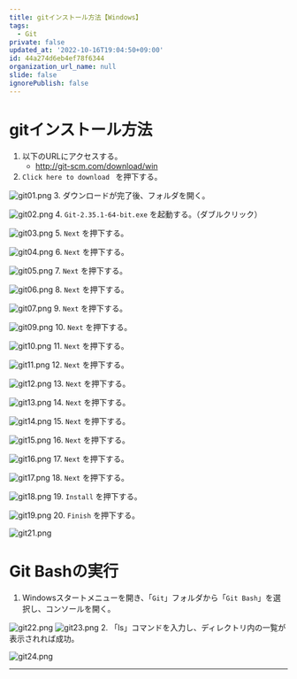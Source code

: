 ```yaml
---
title: gitインストール方法【Windows】
tags:
  - Git
private: false
updated_at: '2022-10-16T19:04:50+09:00'
id: 44a274d6eb4ef78f6344
organization_url_name: null
slide: false
ignorePublish: false
---
```

# gitインストール方法

1. 以下のURLにアクセスする。
    - http://git-scm.com/download/win
2. `Click here to download ` を押下する。

![git01.png](https://qiita-image-store.s3.ap-northeast-1.amazonaws.com/0/449867/ce744806-1ca3-9c73-bf1c-ba01b97d575e.png)
3. ダウンロードが完了後、フォルダを開く。

![git02.png](https://qiita-image-store.s3.ap-northeast-1.amazonaws.com/0/449867/759ab360-7681-6018-8c36-6b17f61c753f.png)
4. `Git-2.35.1-64-bit.exe` を起動する。（ダブルクリック）

![git03.png](https://qiita-image-store.s3.ap-northeast-1.amazonaws.com/0/449867/0f5d0ab7-b195-5c81-9e75-ba3ee0f094c5.png)
5. `Next` を押下する。

![git04.png](https://qiita-image-store.s3.ap-northeast-1.amazonaws.com/0/449867/864e2cb6-861c-a46e-2582-fb47abb2122a.png)
6.  `Next` を押下する。

![git05.png](https://qiita-image-store.s3.ap-northeast-1.amazonaws.com/0/449867/cb06396f-d41a-c5bd-1b55-1ac310f5753a.png)
7. `Next` を押下する。

![git06.png](https://qiita-image-store.s3.ap-northeast-1.amazonaws.com/0/449867/f6b53470-3322-fea4-5860-d8fa1eaea819.png)
8. `Next` を押下する。

![git07.png](https://qiita-image-store.s3.ap-northeast-1.amazonaws.com/0/449867/a230653d-7482-5c44-dd83-1ee591ba2851.png)
9. `Next` を押下する。

![git09.png](https://qiita-image-store.s3.ap-northeast-1.amazonaws.com/0/449867/05285140-7a3b-b8c8-1fd1-1222eec5a1f1.png)
10. `Next` を押下する。

![git10.png](https://qiita-image-store.s3.ap-northeast-1.amazonaws.com/0/449867/af42c3ef-135c-f2c3-fba5-32428ae88a3d.png)
11. `Next` を押下する。

![git11.png](https://qiita-image-store.s3.ap-northeast-1.amazonaws.com/0/449867/94786293-4848-14cd-26a5-ef6eb8809dad.png)
12. `Next` を押下する。

![git12.png](https://qiita-image-store.s3.ap-northeast-1.amazonaws.com/0/449867/41a0720b-f32f-b0eb-395a-36bbb0862e45.png)
13. `Next` を押下する。

![git13.png](https://qiita-image-store.s3.ap-northeast-1.amazonaws.com/0/449867/86f136b9-26db-b883-8ca0-2a6a23675a88.png)
14. `Next` を押下する。

![git14.png](https://qiita-image-store.s3.ap-northeast-1.amazonaws.com/0/449867/d837d985-0276-1a1f-8051-c298adf2ca81.png)
15. `Next` を押下する。

![git15.png](https://qiita-image-store.s3.ap-northeast-1.amazonaws.com/0/449867/78cefc6d-f899-423f-e9c9-904a22886fa1.png)
16. `Next` を押下する。

![git16.png](https://qiita-image-store.s3.ap-northeast-1.amazonaws.com/0/449867/238c67aa-d479-8f7c-3e1d-3344145237f9.png)
17. `Next` を押下する。

![git17.png](https://qiita-image-store.s3.ap-northeast-1.amazonaws.com/0/449867/0752105a-ec74-6667-a334-d2a988a12d96.png)
18. `Next` を押下する。

![git18.png](https://qiita-image-store.s3.ap-northeast-1.amazonaws.com/0/449867/45aa1b83-7f38-5113-158b-81906437ba7b.png)
19. `Install` を押下する。

![git19.png](https://qiita-image-store.s3.ap-northeast-1.amazonaws.com/0/449867/042179e2-d9c3-ea18-6657-08601d33dae8.png)
20. `Finish` を押下する。

![git21.png](https://qiita-image-store.s3.ap-northeast-1.amazonaws.com/0/449867/00299fd1-e94f-4a5c-84e0-95f0121cc41c.png)


# Git Bashの実行

1. Windowsスタートメニューを開き、「`Git`」フォルダから「`Git Bash`」を選択し、コンソールを開く。

![git22.png](https://qiita-image-store.s3.ap-northeast-1.amazonaws.com/0/449867/54b6aa6e-9578-afb1-2b40-ac9755f0b711.png)
![git23.png](https://qiita-image-store.s3.ap-northeast-1.amazonaws.com/0/449867/2eabe4f4-cb80-ac2e-310a-38f1ce3c17ce.png)
2. 「ls」コマンドを入力し、ディレクトリ内の一覧が表示されれば成功。

![git24.png](https://qiita-image-store.s3.ap-northeast-1.amazonaws.com/0/449867/21fa7017-2cfb-b5b5-38c9-dca02bff20bc.png)


---

